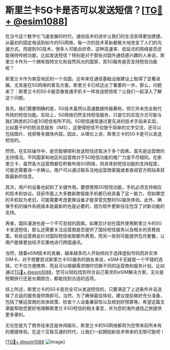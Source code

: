 # 斯里兰卡5G卡是否可以发送短信？[[TG💪+ @esim1088](https://t.me/s/esim1088)]

在当今这个数字化飞速发展的时代，通信技术的进步让我们的生活变得更加便捷。从最初的固定电话到如今的5G网络，每一次的技术革新都极大地改变了人们的沟通方式。而提到5G技术，很多人可能会好奇，这种高速率、低延迟的网络是否还能保持传统功能，比如发送短信？特别是对于那些对国外通信感兴趣的人来说，斯里兰卡作为一个拥有独特文化和自然风光的国家，其5G服务是否支持短信功能呢？

斯里兰卡作为南亚地区的一个岛国，近年来在通信基础设施建设上取得了显著进展。尤其是在5G网络的普及方面，斯里兰卡已经迈出了重要的一步。那么，问题来了：斯里兰卡的5G卡能否像普通手机卡一样发送短信呢？让我们一起深入了解这个问题。

首先，我们需要明确的是，5G技术虽然以高速数据传输著称，但它并未完全取代传统的短信功能。实际上，5G网络仍然支持短信服务，只是它的实现方式可能与我们熟悉的2G或3G短信有所不同。5G短信通常通过更先进的技术手段来实现，比如基于IP的短消息服务（IMS），这使得短信不仅限于简单的文字交流，还可以包括图片、视频等多媒体内容。因此，从理论上讲，斯里兰卡的5G卡是可以发送短信的。

然而，在实际操作中，是否能够顺利发送短信还取决于多个因素。首先是运营商的支持情况。不同国家和地区的运营商对于5G短信功能的推广力度不尽相同。在斯里兰卡，虽然各大运营商都在积极布局5G网络，但具体到短信功能的支持程度，可能还需要进一步确认。用户可以通过联系当地运营商客服或者查阅官方网站来获取最新的信息。

其次，用户的设备也起到了关键作用。要想使用5G短信功能，手机必须支持相应的技术和协议。目前市面上大多数新款智能手机都已经具备了这一能力，但如果您的手机较为老旧，可能需要考虑更换设备才能享受完整的5G服务体验。此外，确保手机的操作系统版本是最新的也是必要的，因为软件更新往往包含了对新功能的支持。

再者，国际漫游也是一个不可忽视的因素。如果您计划在国外使用斯里兰卡的5G卡发送短信，那么还需要关注运营商是否提供了国际短信服务以及相关的资费政策。有些运营商会针对国际短信收取额外费用，而另一些则可能提供包月套餐，让用户能够更加经济实惠地进行跨国通讯。

当然，随着eSIM技术的发展，越来越多的人开始倾向于选择虚拟号码而非实体SIM卡。对于想要尝试斯里兰卡5G服务的朋友来说，eSIM卡无疑是一个不错的选择。它不仅方便携带，而且可以根据需求随时切换不同的运营商和服务计划。比如通过[TG💪+ @esim1088](https://t.me/s/esim1088)，您可以轻松找到符合自己需求的eSIM解决方案，无论是短期旅行还是长期居住，都能找到合适的选项。

综上所述，斯里兰卡的5G卡是完全可以发送短信的，只要满足了上述条件并且选择了合适的服务提供商即可。当然，为了确保最佳体验，建议提前做好充分准备，包括了解运营商的具体政策、检查个人设备兼容性以及规划好预算等。希望这篇文章能帮助您更好地理解斯里兰卡5G短信的相关事宜，并为您的海外通信之旅提供更多便利。

无论您是为了商务往来还是休闲娱乐，斯里兰卡的5G网络都将为您带来前所未有的便捷体验。在这个互联互通的时代，让我们一起拥抱新技术带来的无限可能吧！

[[TG💪+ @esim1088](https://t.me/s/esim1088) ![Image](https://i.postimg.cc/4NQfJmqS/Snipaste-2025-05-13-00-14-12.png)]